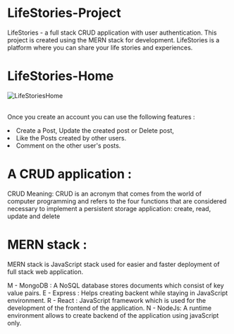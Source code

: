 # LifeStories-Project
LifeStories - a full stack CRUD application with user authentication.
This project is created using the MERN stack for development.
LifeStories is a platform where you can share your life stories and experiences.

# LifeStories-Home

![LifeStoriesHome](https://user-images.githubusercontent.com/83349231/175762046-a643a12e-9f43-4ddd-ba4d-64e0cf8373a5.png)

<br>Once you create an account you can use the following features :
<li>Create a Post, Update the created post or Delete post,
<li>Like the Posts created by other users.
<li>Comment on the other user's posts.

# A CRUD application : 
  
  CRUD Meaning: CRUD is an acronym that comes from the world of computer programming and refers to the four functions that are considered necessary to implement a persistent storage application: create, read, update and delete
  
# MERN stack :
  MERN stack is JavaScript stack used for easier and faster deployment of full stack web application.
  
  M - MongoDB : A NoSQL database stores documents which consist of key value pairs.
  E - Express : Helps creating backent while staying in JavaScript environment.
  R - React : JavaScript framework which is used for the development of the frontend of the application. 
  N - NodeJs: A runtime environment allows to create backend of the application using javaScript only. 
    

